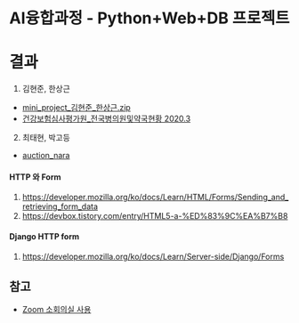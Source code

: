 # AI융합과정 - Python+Web+DB 프로젝트

# 결과

1. 김현준, 한상근
  - [mini_project_김현준_한상근.zip](./mini_project_김현준_한상근.zip)
  - [건강보험심사평가원_전국병의원및약국현황 2020.3](http://opendata.hira.or.kr/op/opc/selectOpenData.do?sno=10600)

2. 최태현, 박고등
  - [auction_nara](./auction_nara.zip)
  


#### HTTP 와 Form

1. https://developer.mozilla.org/ko/docs/Learn/HTML/Forms/Sending_and_retrieving_form_data
2. https://devbox.tistory.com/entry/HTML5-a-%ED%83%9C%EA%B7%B8

#### Django HTTP form

1. https://developer.mozilla.org/ko/docs/Learn/Server-side/Django/Forms


## 참고

- [Zoom 소회의실 사용](https://got-it0918.tistory.com/37)
